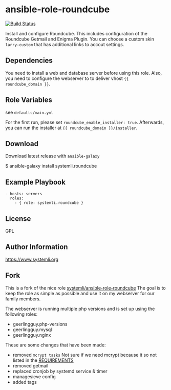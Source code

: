 # ansible-role-roundcube

[![Build Status](https://github.com/systemli/ansible-role-roundcube/workflows/Integration/badge.svg?branch=main)](https://github.com/systemli/ansible-role-roundcube/actions?query=workflow%3AIntegration)

Install and configure Roundcube.
This includes configuration of the Roundcube Getmail and Enigma Plugin.
You can choose a custom skin `larry-custom` that has additional links to accout settings.

## Dependencies

You need to install a web and database server before using this role.
Also, you need to configure the webserver to to deliver vhost `{{ roundcube_domain }}`.

## Role Variables

see `defaults/main.yml`

For the first run, please set `roundcube_enable_installer: true`.
Afterwards, you can run the installer at `{{ roundcube_domain }}/installer`.

## Download

Download latest release with `ansible-galaxy`

$ ansible-galaxy install systemli.roundcube

## Example Playbook

```
- hosts: servers
  roles:
    - { role: systemli.roundcube }
```

## License

GPL

## Author Information

https://www.systemli.org


## Fork
This is a fork of the nice role [systemli/ansible-role-roundcube](https://github.com/systemli/ansible-role-roundcube)
The goal is to keep the role as simple as possible and use it on my webserver for our family members.

The webserver is running multiple php versions and is set up using the following roles:
* geerlingguy.php-versions
* geerlingguy.mysql
* geerlingguy.nginx

These are some changes that have been made:
* removed `mcrypt tasks` Not sure if we need mcrypt because it so not listed in the [REQUIREMENTS](https://github.com/roundcube/roundcubemail/blob/release-1.6/INSTALL)
* removed getmail
* replaced cronjob by systemd service & timer
* managesieve config
* added tags
